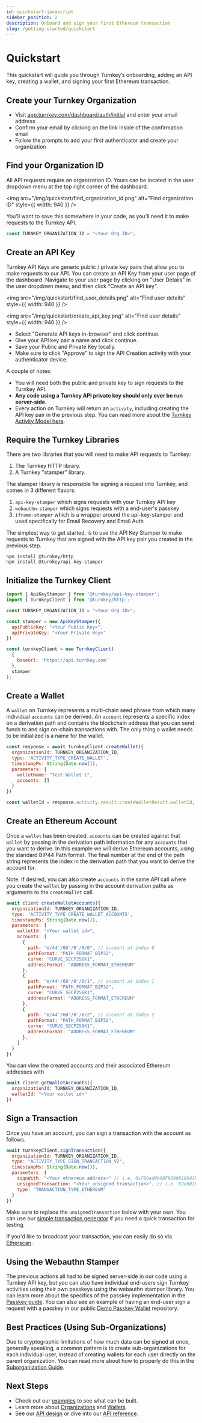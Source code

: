 ```yaml
---
id: quickstart-javascript
sidebar_position: 2
description: Onboard and sign your first Ethereum transaction
slug: /getting-started/quickstart
---
```

# Quickstart

This quickstart will guide you through Turnkey’s onboarding, adding an API key, creating a wallet, and signing your first Ethereum transaction.

## Create your Turnkey Organization

- Visit [app.turnkey.com/dashboard/auth/initial](https://app.turnkey.com/dashboard/auth/initial) and enter your email address
- Confirm your email by clicking on the link inside of the confirmation email
- Follow the prompts to add your first authenticator and create your organization

## Find your Organization ID

All API requests require an organization ID. Yours can be located in the user dropdown menu at the top right corner of the dashboard.

<img
  src="/img/quickstart/find_organization_id.png"
  alt="Find organization ID"
  style={{ width: 940 }}
/>

You'll want to save this somewhere in your code, as you'll need it to make requests to the Turnkey API.

```javascript
const TURNKEY_ORGANIZATION_ID = "<Your Org ID>";
```

## Create an API Key

Turnkey API Keys are generic public / private key pairs that allow you to make requests to our API. You can create an API Key from your user page of the dashboard. Navigate to your user page by clicking on "User Details" in the user dropdown menu, and then click "Create an API key".

<img
  src="/img/quickstart/find_user_details.png"
  alt="Find user details"
  style={{ width: 940 }}
/>

<img
  src="/img/quickstart/create_api_key.png"
  alt="Find user details"
  style={{ width: 940 }}
/>

- Select "Generate API keys in-browser" and click continue.
- Give your API key pair a name and click continue.
- Save your Public and Private Key locally.
- Make sure to click "Approve" to sign the API Creation activity with your authenticator device.

A couple of notes:
- You will need both the public and private key to sign requests to the Turnkey API.
- **Any code using a Turnkey API private key should only ever be run server-side.**
- Every action on Turnkey will return an `activity`, including creating the API key pair in the previous step. You can read more about the [Turnkey Activity Model here](../policy-management/Policy-language.md#activity-breakdown).

## Require the Turnkey Libraries

There are two libraries that you will need to make API requests to Turnkey:
 1. The Turnkey HTTP library.
 2. A Turnkey "stamper" library.

The stamper library is responsible for signing a request into Turnkey, and comes in 3 different flavors:
  1. `api-key-stamper` which signs requests with your Turnkey API key
  2. `webauthn-stamper` which signs requests with a end-user's passkey
  3. `iframe-stamper` which is a wrapper around the api-key-stamper and used specifically for Email Recovery and Email Auth

The simplest way to get started, is to use the API Key Stamper to make requests to Turnkey that are signed with the API key pair you created in the previous step.

```shell
npm install @turnkey/http
npm install @turnkey/api-key-stamper
```

## Initialize the Turnkey Client
```javascript
import { ApiKeyStamper } from '@turnkey/api-key-stamper';
import { TurnkeyClient } from '@turnkey/http';

const TURNKEY_ORGANIZATION_ID = "<Your Org ID>";

const stamper = new ApiKeyStamper({
  apiPublicKey: "<Your Public Key>",
  apiPrivateKey: "<Your Private Key>"
})

const turnkeyClient = new TurnkeyClient(
  {
    baseUrl: 'https://api.turnkey.com'
  },
  stamper
);
```

## Create a Wallet

A `wallet` on Turnkey represents a multi-chain seed phrase from which many individual `accounts` can be derived. An `account` represents a specific index on a derivation path and contains the blockchain address that you can send funds to and sign on-chain transactions with. The only thing a wallet needs to be initialized is a name for the wallet.

```javascript
const response = await turnkeyClient.createWallet({
  organizationId: TURNKEY_ORGANIZATION_ID,
  type: 'ACTIVITY_TYPE_CREATE_WALLET',
  timestampMs: String(Date.now()),
  parameters: {
    walletName: "Test Wallet 1",
    accounts: []
  }
})

const walletId = response.activity.result.createWalletResult.walletId;
```

## Create an Ethereum Account

Once a `wallet` has been created, `accounts` can be created against that `wallet` by passing in the derivation path information for any `accounts` that you want to derive. In this example we will derive Ethereum accounts, using the standard BIP44 Path format. The final number at the end of the path string represents the index in the derivation path that you want to derive the account for.

Note: If desired, you can also create `accounts` in the same API call where you create the `wallet` by passing in the account derivation paths as arguments to the `createWallet` call.

```javascript
await client.createWalletAccounts({
  organizationId: TURNKEY_ORGANIZATION_ID,
  type: 'ACTIVITY_TYPE_CREATE_WALLET_ACCOUNTS',
  timestampMs: String(Date.now()),
  parameters: {
    walletId: "<Your wallet id>",
    accounts: [
      {
        path: "m/44'/60'/0'/0/0", // account at index 0
        pathFormat: "PATH_FORMAT_BIP32",
        curve: "CURVE_SECP256K1",
        addressFormat: "ADDRESS_FORMAT_ETHEREUM"
      },
      {
        path: "m/44'/60'/0'/0/1", // account at index 1
        pathFormat: "PATH_FORMAT_BIP32",
        curve: "CURVE_SECP256K1",
        addressFormat: "ADDRESS_FORMAT_ETHEREUM"
      },
      {
        path: "m/44'/60'/0'/0/2", // account at index 2
        pathFormat: "PATH_FORMAT_BIP32",
        curve: "CURVE_SECP256K1",
        addressFormat: "ADDRESS_FORMAT_ETHEREUM"
      },
    ]
  }
})
```

You can view the created accounts and their associated Ethereum addresses with

```javascript
await client.getWalletAccounts({
  organizationId: TURNKEY_ORGANIZATION_ID,
  walletId: "<Your wallet id>"
})
```

## Sign a Transaction

Once you have an account, you can sign a transaction with the account as follows.

```javascript
await turnkeyClient.signTransaction({
  organizationId: TURNKEY_ORGANIZATION_ID,
  type: "ACTIVITY_TYPE_SIGN_TRANSACTION_V2",
  timestampMs: String(Date.now()),
  parameters: {
    signWith: "<Your ethereum address>" // i.e. 0x780ed9b6BF99908106d1bAA25b7658a80ADB5f42
    unsignedTransaction: "<Your unsigned transaction>", // i.e. 02eb018084db4f550d850bb6338fa88252089470a8a81613dd06dc243de94ebdf861ff5f82b361831e848080c0
    type: "TRANSACTION_TYPE_ETHEREUM"
  }
})
```

Make sure to replace the `unsignedTransaction` below with your own. You can use our [simple transaction generator](https://build.tx.xyz) if you need a quick transaction for testing.

If you'd like to broadcast your transaction, you can easily do so via [Etherscan](https://etherscan.io/pushTx).


## Using the Webauthn Stamper

The previous actions all had to be signed server-side in our code using a Turnkey API key, but you can also have individual end-users sign Turnkey activities using their own passkeys using the webauthn stamper library. You can learn more about the specifics of the passkey implementation in the [Passkey guide](../passkeys/introduction). You can also see an example of having an end-user sign a request with a passkey in our public [Demo Passkey Wallet](https://github.com/tkhq/demo-passkey-wallet) repository.

## Best Practices (Using Sub-Organizations)

Due to cryptographic limitations of how much data can be signed at once, generally speaking, a common pattern is to create sub-organizations for each individual user, instead of creating wallets for each user directly on the parent organization. You can read more about how to properly do this in the [Suborganization Guide](../integration-guides/sub-organizations-as-wallets.md).

## Next Steps

- Check out our [examples](/getting-started/examples) to see what can be built.
- Learn more about [Organizations](/getting-started/organizations) and [Wallets](/getting-started/wallets).
- See our [API design](/api-introduction) or dive into our [API reference](/api).
